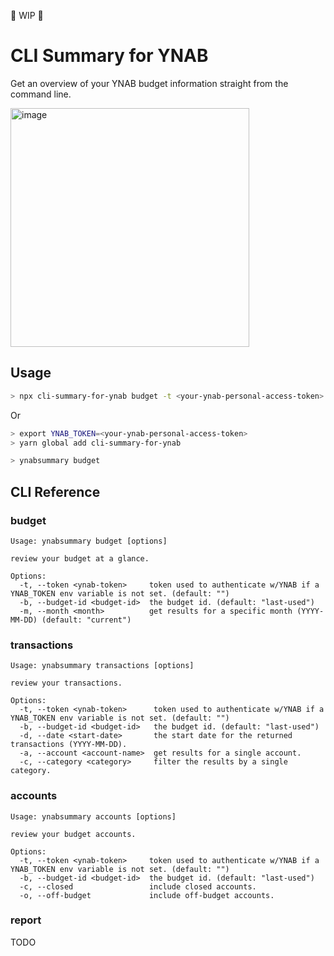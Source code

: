 👷 WIP 👷

# CLI Summary for YNAB

Get an overview of your YNAB budget information straight from the command line.

<img width="382" alt="image" src="https://user-images.githubusercontent.com/18588917/149682779-68083710-57d1-40dc-b601-57f495ed6225.png">

## Usage
```sh
> npx cli-summary-for-ynab budget -t <your-ynab-personal-access-token>
```

Or

```sh
> export YNAB_TOKEN=<your-ynab-personal-access-token>
> yarn global add cli-summary-for-ynab

> ynabsummary budget
```

## CLI Reference

### budget
```
Usage: ynabsummary budget [options]

review your budget at a glance.

Options:
  -t, --token <ynab-token>     token used to authenticate w/YNAB if a YNAB_TOKEN env variable is not set. (default: "")
  -b, --budget-id <budget-id>  the budget id. (default: "last-used")
  -m, --month <month>          get results for a specific month (YYYY-MM-DD) (default: "current")
```

### transactions
```
Usage: ynabsummary transactions [options]

review your transactions.

Options:
  -t, --token <ynab-token>      token used to authenticate w/YNAB if a YNAB_TOKEN env variable is not set. (default: "")
  -b, --budget-id <budget-id>   the budget id. (default: "last-used")
  -d, --date <start-date>       the start date for the returned transactions (YYYY-MM-DD).
  -a, --account <account-name>  get results for a single account.
  -c, --category <category>     filter the results by a single category.
```

### accounts
```
Usage: ynabsummary accounts [options]

review your budget accounts.

Options:
  -t, --token <ynab-token>     token used to authenticate w/YNAB if a YNAB_TOKEN env variable is not set. (default: "")
  -b, --budget-id <budget-id>  the budget id. (default: "last-used")
  -c, --closed                 include closed accounts.
  -o, --off-budget             include off-budget accounts.
```

### report
TODO
